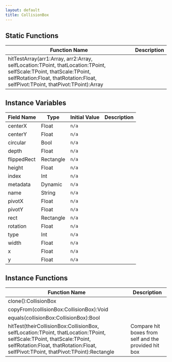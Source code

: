 ```yaml
---
layout: default
title: CollisionBox
---
```


## Static Functions

| Function Name | Description |
| --------------- | ------------- |
| hitTestArray(arr1:Array<CollisionBox>, arr2:Array<CollisionBox>, selfLocation:TPoint, thatLocation:TPoint, selfScale:TPoint, thatScale:TPoint, selfRotation:Float, thatRotation:Float, selfPivot:TPoint, thatPivot:TPoint):Array<CollisionResult> |  |


## Instance Variables

| Field Name | Type | Initial Value | Description |
| ------------ | ------ | --------------- | ------------- |
| centerX | Float | `n/a` |  |
| centerY | Float | `n/a` |  |
| circular | Bool | `n/a` |  |
| depth | Float | `n/a` |  |
| flippedRect | Rectangle | `n/a` |  |
| height | Float | `n/a` |  |
| index | Int | `n/a` |  |
| metadata | Dynamic | `n/a` |  |
| name | String | `n/a` |  |
| pivotX | Float | `n/a` |  |
| pivotY | Float | `n/a` |  |
| rect | Rectangle | `n/a` |  |
| rotation | Float | `n/a` |  |
| type | Int | `n/a` |  |
| width | Float | `n/a` |  |
| x | Float | `n/a` |  |
| y | Float | `n/a` |  |


## Instance Functions

| Function Name | Description |
| --------------- | ------------- |
| clone():CollisionBox |  |
| copyFrom(collisionBox:CollisionBox):Void |  |
| equals(collisionBox:CollisionBox):Bool |  |
| hitTest(theirCollisionBox:CollisionBox, selfLocation:TPoint, thatLocation:TPoint, selfScale:TPoint, thatScale:TPoint, selfRotation:Float, thatRotation:Float, selfPivot:TPoint, thatPivot:TPoint):Rectangle | Compare hit boxes from self and the provided hit box |
